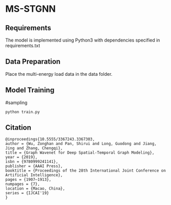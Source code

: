 # MS-STGNN
## Requirements
The model is implemented using Python3 with dependencies specified in requirements.txt
## Data Preparation
Place the multi-energy load data in the data folder.
## Model Training
#sampling 

```
python train.py
```

## Citation

```
@inproceedings{10.5555/3367243.3367303,
author = {Wu, Zonghan and Pan, Shirui and Long, Guodong and Jiang, Jing and Zhang, Chengqi},
title = {Graph Wavenet for Deep Spatial-Temporal Graph Modeling},
year = {2019},
isbn = {9780999241141},
publisher = {AAAI Press},
booktitle = {Proceedings of the 28th International Joint Conference on Artificial Intelligence},
pages = {1907–1913},
numpages = {7},
location = {Macao, China},
series = {IJCAI'19}
}
